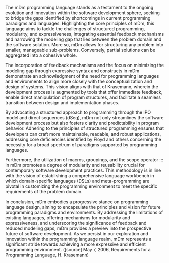 The mDm programming language stands as a testament to the ongoing evolution and innovation within the software development sphere, seeking to bridge the gaps identified by shortcomings in current programming paradigms and languages. Highlighting the core principles of mDm, this language aims to tackle the challenges of structured programming, modularity, and expressiveness, integrating essential feedback mechanisms and narrowing the modeling gap that lies between the problem domain and the software solution.
More so, mDm allows for structuring any problem into smaller, manageable sub-problems. Conversely, partial solutions can be aggregated into a cohesive whole.

The incorporation of feedback mechanisms and the focus on minimizing the modeling gap through expressive syntax and constructs in mDm demonstrate an acknowledgment of the need for programming languages and environments to align more closely with the conceptualization and design of systems. This vision aligns with that of Krasemann, wherein the development process is augmented by tools that offer immediate feedback, enable direct manipulation of program structures, and facilitate a seamless transition between design and implementation phases.

By advocating a structured approach to programming through the IPO model and direct sequences (dSeq), mDm not only streamlines the software development process but also fosters clarity and predictability in program behavior. Adhering to the principles of structured programming ensures that developers can craft more maintainable, readable, and robust applications, addressing core deficiencies identified by Floyd and others concerning the necessity for a broad spectrum of paradigms supported by programming languages.

Furthermore, the utilization of macros, groupings, and the scope operator ::: in mDm promotes a degree of modularity and reusability crucial for contemporary software development practices. This methodology is in line with the vision of establishing a comprehensive language workbench in which domain-specific languages (DSLs) and meta-programming are pivotal in customizing the programming environment to meet the specific requirements of the problem domain.

In conclusion, mDm embodies a progressive stance on programming language design, aiming to encapsulate the principles and vision for future programming paradigms and environments. By addressing the limitations of existing languages, offering mechanisms for modularity and expressiveness, and underscoring the significance of feedback and reduced modeling gaps, mDm provides a preview into the prospective future of software development. As we persist in our exploration and innovation within the programming language realm, mDm represents a significant stride towards achieving a more expressive and efficient programming environment.
([source] May 7, 2006, Requirements for a Programming Language, H. Krasemann)
